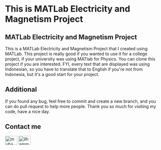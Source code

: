# This is MATLab Electricity and Magnetism Project

## MATLab Electricity and Magnetism Project
This is a MATLab Electricity and Magnetism Project that I created using MATLab. This project is really good if you wanted to use it for a college project, if your university was using MATlab for Physics. You can clone this project if you are interested. FYI, every text that are displayed was using Indonesian, so you have to translate that to English if you're not from Indonesia, but it's a good start for your project.

## Additional
If you found any bug, feel free to commit and create a new branch, and you can do pull request to help more people. Thank you so much for visiting my code, have a nice day.

## Contact me
<a href="https://linkedin.com/in/muhammad-ilham-misbakhul-anwar-777451286" target="blank"><img align="center" src="https://raw.githubusercontent.com/rahuldkjain/github-profile-readme-generator/master/src/images/icons/Social/linked-in-alt.svg" alt="muhammad ilham misbakhul anwar" height="30" width="40" /></a>
<a href="https://instagram.com/ilhammsbkhl" target="blank"><img align="center" src="https://raw.githubusercontent.com/rahuldkjain/github-profile-readme-generator/master/src/images/icons/Social/instagram.svg" alt="ilhammsbkhl" height="30" width="40" /></a>